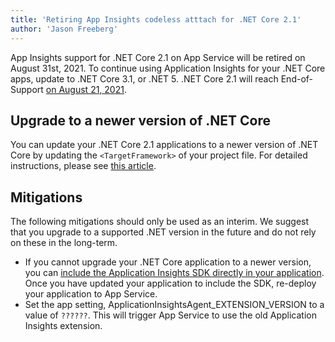 ```yaml
---
title: 'Retiring App Insights codeless atttach for .NET Core 2.1'
author: 'Jason Freeberg'
---
```


App Insights support for .NET Core 2.1 on App Service will be retired on August 31st, 2021. To continue using Application Insights for your .NET Core apps, update to .NET Core 3.1, or .NET 5. .NET Core 2.1 will reach End-of-Support [on August 21, 2021](https://devblogs.microsoft.com/dotnet/net-core-2-1-will-reach-end-of-support-on-august-21-2021/). 

## Upgrade to a newer version of .NET Core

You can update your .NET Core 2.1 applications to a newer version of .NET Core by updating the `<TargetFramework>` of your project file. For detailed instructions, please see [this article](https://devblogs.microsoft.com/dotnet/net-core-2-1-will-reach-end-of-support-on-august-21-2021/#update-your-application).

## Mitigations

The following mitigations should only be used as an interim. We suggest that you upgrade to a supported .NET version in the future and do not rely on these in the long-term.

- If you cannot upgrade your .NET Core application to a newer version, you can [include the Application Insights SDK directly in your application](https://docs.microsoft.com/en-us/azure/azure-monitor/app/asp-net-core). Once you have updated your application to include the SDK, re-deploy your application to App Service.
- Set the app setting, ApplicationInsightsAgent_EXTENSION_VERSION to a value of `??????`. This will trigger App Service to use the old Application Insights extension.
